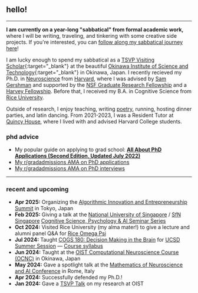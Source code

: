 ## hello!
***
**I am currently on a year-long "sabbatical" from formal academic work,** where I will be writing, traveling, and tinkering with some creative side projects. If you're interested, you can [follow along my sabbatical journey here](https://sabbatical.lucylai.com/)!

I am lucky enough to spend my sabbatical as a [TSVP Visiting Scholar](https://groups.oist.jp/tsvp){:target="_blank"} at the beautiful [Okinawa Institute of Science and Technology](https://oist.jp){:target="_blank"} in Okinawa, Japan. I recently recieved my Ph.D. in <a href="https://pinphd.hms.harvard.edu/" target="_blank">Neuroscience</a> from <a href="http://www.harvard.edu" target="_blank">Harvard</a>, where I was advised by <a href="http://gershmanlab.com/people/sam.html" target="_blank">Sam Gershman</a> and supported by the <a href="https://www.nsfgrfp.org/" target="_blank">NSF Graduate Research Fellowship</a> and a <a href="https://www.28twelvefoundation.org/" target="_blank">Harvey Fellowship</a>. Before that, I received my B.A. in Cognitive Science from <a href="http://www.rice.edu/" target="_blank">Rice University</a>.

Outside of research, I enjoy teaching, writing <a href="http://subcorticalsongs.wordpress.com/" target="_blank">poetry</a>, running, hosting dinner parties, and latin dancing. From 2021-2023, I was a Resident Tutor at <a href="https://quincy.harvard.edu/" target="_blank">Quincy House</a>, where I lived with and advised Harvard College students.

### phd advice
* My popular guide on applying to grad school: **[All About PhD Applications (Second Edition, Updated July 2022)](https://lucylai.com/blog/gradapps)**
* [My r/gradadmissions AMA on PhD applications](https://www.reddit.com/r/gradadmissions/comments/1ewl6z1/phd_application_guide_mainly_for_us_stem_phds_and/)
* [My r/gradadmissions AMA on PhD interviews](https://www.reddit.com/r/gradadmissions/comments/1hkichr/ama_how_to_ace_your_phd_interviews_from_a_former)

***

### recent and upcoming
* **Apr 2025:** Organizing the [Algorithmic Innovation and Entrepreneurship Summit](https://www.algopreneurship.ai/) in Tokyo, Japan
* **Feb 2025:** Giving a talk at the [National University of Singapore](https://nus.edu.sg/) / [SfN Singapore](https://sfn.sg/) [Cognitive Science, Psychology & AI Seminar Series](https://sfn.sg/cognitive-science-psychology-ai-seminar-series-3/) 
* **Oct 2024:** Visited Rice University (my alma mater!) to give a lecture and alumni panel Q&A for [Rice Omega Psi](https://www.instagram.com/riceomegapsi/)
* **Jul 2024:** Taught [COGS 180: Decision Making in the Brain](https://cogs180.github.io/su24/) for [UCSD Summer Session](https://summersession.ucsd.edu/) — [Course syllabus](https://docs.google.com/document/d/1YbU2V1225l-x12fQKUVlMM4-4mK96GNLAb7WUcLVrbA/edit?usp=sharing)
* **Jun 2024:** Taught at the [OIST Computational Neuroscience Course (OCNC)](https://groups.oist.jp/ocnc) in Okinawa, Japan
* **May 2024:** Gave a spotlight talk at the [Mathematics of Neuroscience and AI Conference](https://neuromonster.org/) in Rome, Italy
* **Apr 2024:** Successfully defended my Ph.D.!
* **Jan 2024:** Gave a [TSVP Talk](https://www.youtube.com/watch?v=HRle-fddpYo) on my research at OIST
